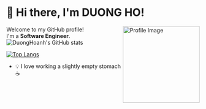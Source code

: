 # 👋 Hi there, I'm DUONG HO!
<div>
  <img align='right' src="https://media.giphy.com/media/RMwgs5kZqkRyhF24KK/giphy.gif" alt="Profile Image" height="200" width="200">
</div>


Welcome to my GitHub profile!  
I'm a **Software Engineer**.
![DuongHoanh's GitHub stats](https://github-readme-stats.vercel.app/api?username=duonghoanh&show_icons=true&theme=tokyonight)

[![Top Langs](https://github-readme-stats.vercel.app/api/top-langs/?username=duonghoanh&layout=compact&exclude_repo=duonghoanh.github.io)](https://github.com/duonghoanh)

<!--
---

## 🚀 About Me

## 🧰 Tech & Tools

<p align="left">
  <img src="https://skillicons.dev/icons?i=ts,nodejs,nextjs,react,js,html,css,docker,github,vscode" />
</p>

---

## 📊 GitHub Stats

<p align="left">
  <img height="170" src="https://github-readme-stats.vercel.app/api?username=duonghoanh&show_icons=true&theme=github_dark&hide_title=true" />
  <img height="170" src="https://github-readme-stats.vercel.app/api/top-langs/?username=duonghoanh&layout=compact&theme=github_dark" />
</p>

---

## 🐍 Contribution Snake

![snake gif](https://raw.githubusercontent.com/duonghoanh/duonghoanh/output/snake.svg)

---
 -->
- 💡 I love working a slightly empty stomach ☕

